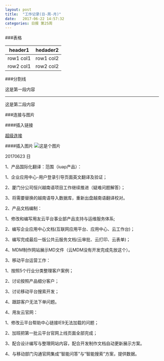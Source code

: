 ```yaml
---
layout: post
title:  "工作记录(日-周-月)"
date:   2017-06-22 14:57:32
categories: 日报 第25周
---
```



###表格

|header1 | hedader2|
|---|---|
|row1 col1 | row1 col2|
|row2 col1 | row2 col2|

###分割线

这是第一段内容
***
这是第二段内容

###连接与图片

####插入链接

[超级连接](http://github.com/iuap3)

####插入图片
![这是个图片](http://)

20170623 日
 
1、产品国际化翻译：范围（iuap产品）：

  1、企业应用中心-用户登录引导页面英文翻译及验证；
  
  2、厦门分公司恒兴越南语项目工作继续推进（疑难问题解答）；
  
  3、将需要替换的越南语导入数据库，重新出盘越南语翻译校对。
  
2、产品文档编制：

  1、修改和编写用友云平台事业部产品支持与运维服务体系;
  
  2、编写企业应用中心文档(互联网应用平台、应用中心、云工作台)；
  
  3、编写完成最后一版公共云服务文档(云审批、云打印、云表单)；
  
  4、MDM制作网站展示MD文件（云MDM没有开发完成先放这个）。
  
3、移动平台运营工作：

  1、按照5个行业分类整理客户案例；
  
  2、讨论按照产品细分客户；
  
  3、讨论移动平台搜索开发；
  
  4、跟踪客户无法下单问题。
  
4、用友云官网：

  1、修改云平台帮助中心链接IE9无法加载的问题；
  
  2、加班把第一批云平台官网上线页面全部完成；
  
  3、配合设计编写与整理网站内容，配合开发制作文档自动更新展示方案。
  
  4、与移动部门沟通官网集成”智能问答”与“智能搜索”方案，提供数据。

